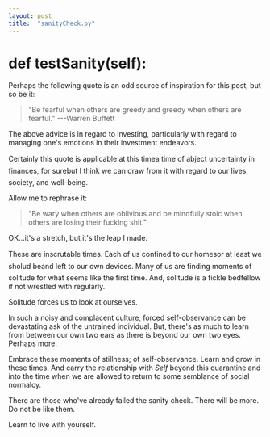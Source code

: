 ```yaml
---
layout: post
title:  "sanityCheck.py"
---
```


# def testSanity(self):

Perhaps the following quote is an odd source of inspiration for this post, but so be it:

> "Be fearful when others are greedy and greedy when others are fearful."
> ---Warren Buffett

The above advice is in regard to investing, particularly with regard to managing one's emotions in their investment endeavors.

Certainly this quote is applicable at this time&#151;a time of abject uncertainty in finances, for sure&#151;but I think we can draw from it with regard to our lives, society, and well-being.

Allow me to rephrase it:

> "Be wary when others are oblivious and be mindfully stoic when others are losing their fucking shit."

OK...it's a stretch, but it's the leap I made.

These are inscrutable times. Each of us confined to our homes&#151;or at least we sholud be&#151;and left to our own devices. Many of us are finding moments of solitude for what seems like the first time. And, solitude is a fickle bedfellow if not wrestled with regularly.

Solitude forces us to look at ourselves.

In such a noisy and complacent culture, forced self-observance can be devastating ask of the untrained individual. But, there's as much to learn from between our own two ears as there is beyond our own two eyes. Perhaps more.

Embrace these moments of stillness; of self-observance. Learn and grow in these times. And carry the relationship with _Self_ beyond this quarantine and into the time when we are allowed to return to some semblance of social normalcy.

There are those who've already failed the sanity check. There will be more. Do not be like them.

Learn to live with yourself.
